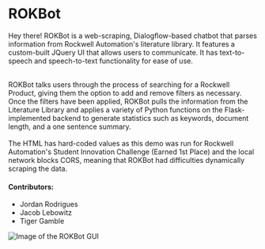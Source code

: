 # ROKBot
Hey there! ROKBot is a web-scraping, Dialogflow-based chatbot that parses information from Rockwell Automation's literature library. It features a custom-built JQuery UI that allows users to communicate. It has text-to-speech and speech-to-text functionality for ease of use.<br><br>

ROKBot talks users through the process of searching for a Rockwell Product, giving them the option to add and remove filters as necessary. Once the filters have been applied, ROKBot pulls the information from the Literature Library and applies a variety of Python functions on the Flask-implemented backend to generate statistics such as keywords, document length, and a one sentence summary. 
<br><br>
The HTML has hard-coded values as this demo was run for Rockwell Automation's Student Innovation Challenge (Earned 1st Place) and the local network blocks CORS, meaning that ROKBot had difficulties dynamically scraping the data.

#### Contributors:
* Jordan Rodrigues
* Jacob Lebowitz
* Tiger Gamble

![Image of the ROKBot GUI](https://github.com/Jordan-Rodrigues/ROKBot/blob/master/Images/readme_images/rokbotPic.PNG)
